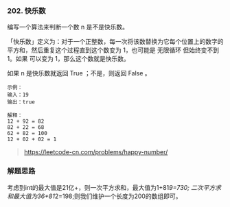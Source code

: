 ### 202. 快乐数
编写一个算法来判断一个数 n 是不是快乐数。

「快乐数」定义为：对于一个正整数，每一次将该数替换为它每个位置上的数字的平方和，然后重复这个过程直到这个数变为 1，也可能是 无限循环 但始终变不到 1。如果 可以变为  1，那么这个数就是快乐数。

如果 n 是快乐数就返回 True ；不是，则返回 False 。

 
```
示例：
输入：19
输出：true

解释：
12 + 92 = 82
82 + 22 = 68
62 + 82 = 100
12 + 02 + 02 = 1
```
> https://leetcode-cn.com/problems/happy-number/

### 解题思路
考虑到int的最大值是21亿+，则一次平方求和，最大值为1+81*9=730;
二次平方求和最大值为36+81*2=198;则我们维护一个长度为200的数组即可。